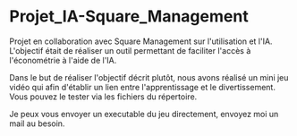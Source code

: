 # Projet_IA-Square_Management
Projet en collaboration avec Square Management sur l'utilisation et l'IA. L'objectif était de réaliser un outil permettant de faciliter l'accès à l'économétrie à l'aide de l'IA.

Dans le but de réaliser l'objectif décrit plutôt, nous avons réalisé un mini jeu vidéo qui afin d'établir un lien entre l'apprentissage et le divertissement. Vous pouvez le tester via les fichiers du répertoire.

Je peux vous envoyer un executable du jeu directement, envoyez moi un mail au besoin.

